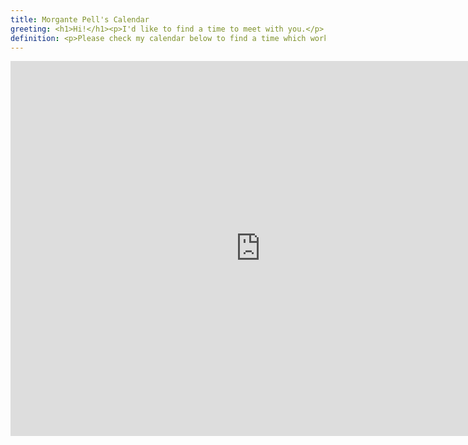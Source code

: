 ```yaml
---
title: Morgante Pell's Calendar
greeting: <h1>Hi!</h1><p>I'd like to find a time to meet with you.</p>
definition: <p>Please check my calendar below to find a time which works for you.</p>
---
```


<iframe src="https://www.google.com/calendar/embed?mode=WEEK&amp;height=600&amp;wkst=1&amp;bgcolor=%23330033&amp;src=morgante.pell%40gmail.com&amp;color=%23b90e28&amp;src=6tluoe860rcts8unlmuiimajuo0i0svi%40import.calendar.google.com&amp;color=%23853104&amp;src=mastermade.us_1j554qdj3trbb0vob0gsgo0dj8%40group.calendar.google.com&amp;color=%23b027ae&amp;src=arthus.erea%40gmail.com&amp;color=%23B1365F&amp;ctz=America%2FNew_York" style=" border-width:0 " width="800" height="600" frameborder="0" scrolling="no"></iframe>
